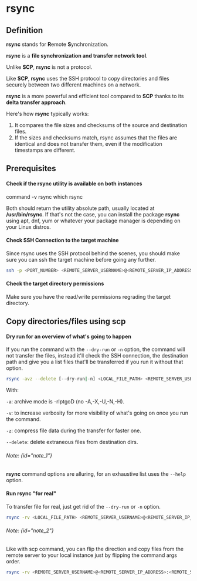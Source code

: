 # rsync

## Definition
**rsync** stands for **R**emote **S**ynchronization.

**rsync** is a **file synchronization and transfer network tool**.

Unlike **SCP**, **rsync** is not a protocol.

Like **SCP**,
**rsync** uses the SSH protocol to copy directories and files securely between two different machines on a network.

**rsync** is a more powerful and efficient tool compared to **SCP** thanks to its **delta transfer approach**.

Here's how **rsync** typically works:

1. It compares the file sizes and checksums of the source and destination files.
2. If the sizes and checksums match, rsync assumes that the files are identical and does not transfer them, even if the modification timestamps are different.

## Prerequisites

#### Check if the rsync utility is available on both instances

<tabs>
    <tab title="Using command">
        <code-block lang="bash">command -v rsync</code-block>
    </tab>
    <tab title="Using which">
        <code-block lang="bash">which rsync</code-block>        
    </tab>
</tabs>

Both should return the utility absolute path, usually located at **/usr/bin/rsync**.
If that's not the case, you can install the package **rsync** using apt, dnf,
yum or whatever your package manager is depending on your Linux distros.

#### Check SSH Connection to the target machine
Since rsync uses the SSH protocol behind the scenes,
you should make sure you can ssh the target machine before going any further.
```bash
ssh -p <PORT_NUMBER> <REMOTE_SERVER_USERNAME>@<REMOTE_SERVER_IP_ADDRESS>
```

#### Check the target directory permissions
Make sure you have the read/write permissions regrading the target directory.

## Copy directories/files using scp

#### Dry run for an overview of what's going to happen
If you run the command with the `--dry-run` or `-n` option, the command will not transfer the files,
instead it'll check the SSH connection,
the destination path and give you a list files that'll be transferred if you run it without that option.
```bash
rsync -avz --delete [--dry-run|-n] <LOCAL_FILE_PATH> <REMOTE_SERVER_USERNAME>@<REMOTE_SERVER_IP_ADDRESS>:<REMOTE_SERVER_DIRECTORY_PATH> 
```

With:

`-a`: archive mode is -rlptgoD (no -A,-X,-U,-N,-H).

`-v`: to increase verbosity for more visibility of what's going on once you run the command.

`-z`: compress file data during the transfer for faster one.

`--delete`: delete extraneous files from destination dirs. 

###### Note: {id="note_1"}
**rsync** command options are alluring, for an exhaustive list uses the `--help` option.

#### Run rsync "for real"
To transfer file for real, just get rid of the `--dry-run` or `-n` option.

```bash
rsync -rv <LOCAL_FILE_PATH> <REMOTE_SERVER_USERNAME>@<REMOTE_SERVER_IP_ADDRESS>:<REMOTE_SERVER_DIRECTORY_PATH> 
```

###### Note: {id="note_2"}
Like with scp command,
you can flip the direction
and copy files from the remote server to your local instance just by flipping the command args order.

```bash
rsync -rv <REMOTE_SERVER_USERNAME>@<REMOTE_SERVER_IP_ADDRESS>:<REMOTE_SERVER_DIRECTORY_PATH> <LOCAL_FILE_PATH>
```